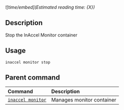 *![time/embed](Estimated reading time: {X})*

## Description

Stop the InAccel Monitor container

## Usage

```text
inaccel monitor stop
```

## Parent command

| Command                         | Description               |
| :------------------------------ | :------------------------ |
| [` inaccel monitor `](index.md) | Manages monitor container |
